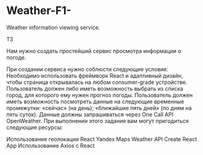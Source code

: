 # Weather-F1-
Weather information viewing service.

ТЗ

Нам нужно создать простейший сервис просмотра информации о погоде.

При создании сервиса нужно соблюсти следующие условия:
Необходимо использовать фреймворк React и адаптивный дизайн, чтобы страница открывалась на любом consumer-grade устройстве.
Пользователь должен либо иметь возможность выбрать из списка город, для которого ему нужен прогноз погоды.
Пользователь должен иметь возможность посмотреть данные на следующие временные промежутки:
«сейчас» (на день);
«ближайшие пять дней» (по дням на пять суток).
Данные должны запрашиваться через One Call API OpenWeather.
При выполнении этого задания вам могут пригодиться следующие ресурсы:

Использование геолокации
React Yandex Maps
Weather API
Create React App
Использование Axios с React
